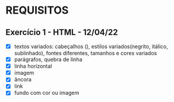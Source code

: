 REQUISITOS
======

## Exercício 1 - HTML - 12/04/22

- [x] textos variados: cabeçalhos (<H>), estilos 
variados(negrito, itálico, sublinhado), fontes 
diferentes, tamanhos e cores variados
- [x] parágrafos, quebra de linha
- [x] linha horizontal
- [x] imagem
- [x] âncora
- [x] link
- [x] fundo com cor ou imagem